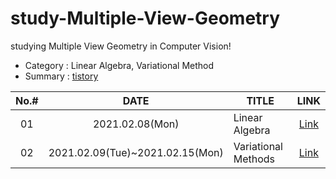 # study-Multiple-View-Geometry
studying Multiple View Geometry in Computer Vision!
  
- Category : Linear Algebra, Variational Method
- Summary : [tistory](https://hello-francis.tistory.com/category/principles/Multiple%20View%20Geometry)

|No.#|DATE|TITLE|LINK|
|:---:|:---:|---|:---:|
|01|2021.02.08(Mon)|Linear Algebra|[Link](  )|
|02|2021.02.09(Tue)~2021.02.15(Mon)|Variational Methods|[Link](https://hello-francis.tistory.com/14)|

